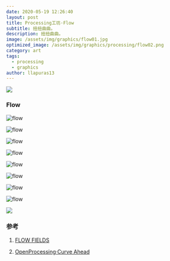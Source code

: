 ```yaml
---
date: 2020-05-19 12:26:40
layout: post
title: Processing工坊·Flow
subtitle: 扭扭曲曲。
description: 扭扭曲曲。
image: /assets/img/graphics/flow01.jpg
optimized_image: /assets/img/graphics/processing/flow02.png
category: art
tags:
  - processing
  - graphics
author: llapuras13
---
```


![](/assets/img/line.png)

### Flow

![flow](/assets/img/graphics/processing/flow00.jpg)

![flow](/assets/img/graphics/processing/flow01.jpg)

![flow](/assets/img/graphics/processing/flow05.jpg)

![flow](/assets/img/graphics/processing/flow02.png)

![flow](/assets/img/graphics/processing/flow03.jpg)

![flow](/assets/img/graphics/processing/flow07.jpg)

![flow](/assets/img/graphics/processing/flow04.jpg)

![flow](/assets/img/graphics/processing/flow06.jpg)

![](/assets/img/line.png)

### 参考

1. [FLOW FIELDS](https://tylerxhobbs.com/essays/2020/flow-fields)

2. [OpenProcessing·Curve Ahead](https://www.openprocessing.org/sketch/833302)

